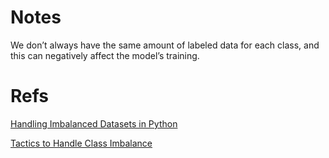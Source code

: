 # Notes

We don’t always have the same amount of labeled data for each class, and this can negatively affect the model’s training. 

# Refs

[Handling Imbalanced Datasets in Python](https://medium.com/@tam.tamanna18/handling-imbalanced-datasets-in-python-methods-and-procedures-7376f99794de)

[Tactics to Handle Class Imbalance](https://machinelearningmastery.com/tactics-to-combat-imbalanced-classes-in-your-machine-learning-dataset/)